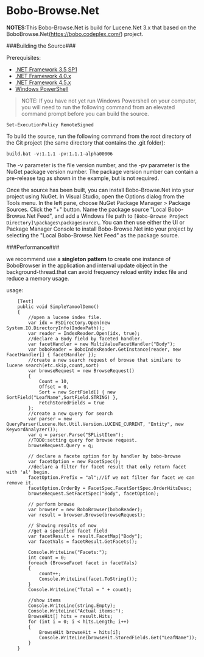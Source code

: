 Bobo-Browse.Net
===============

__NOTES__:This Bobo-Browse.Net is build for Lucene.Net 3.x that based on the BoboBrowse.Net(https://bobo.codeplex.com/) project.

###Building the Source###

Prerequisites:

- [.NET Framework 3.5 SP1](http://www.microsoft.com/en-us/download/details.aspx?id=25150)
- [.NET Framework 4.0.x](http://www.microsoft.com/en-us/download/details.aspx?id=17851)
- [.NET Framework 4.5.x](http://www.microsoft.com/en-us/download/details.aspx?id=42643)
- [Windows PowerShell](http://technet.microsoft.com/en-us/library/hh847837.aspx)

> NOTE: If you have not yet run Windows Powershell on your computer, you will need to run the following command from an elevated command prompt before you can build the source.

```
Set-ExecutionPolicy RemoteSigned
```

To build the source, run the following command from the root directory of the Git project (the same directory that contains the .git folder):

```
build.bat -v:1.1.1 -pv:1.1.1-alpha00006
```

The -v parameter is the file version number, and the -pv parameter is the NuGet package version number. The package version number can contain a pre-release tag as shown in the example, but is not required.

Once the source has been built, you can install Bobo-Browse.Net into your project using NuGet. In Visual Studio, open the Options dialog from the Tools menu. In the left pane, choose NuGet Package Manager > Package Sources. Click the "+" button. Name the package source "Local Bobo-Browse.Net Feed", and add a Windows file path to `[Bobo-Browse Project Directory]\packages\packagesource\`. You can then use either the UI or Package Manager Console to install Bobo-Browse.Net into your project by selecting the "Local Bobo-Browse.Net Feed" as the package source.

###Performance###

we recommend use a  **singleton pattern** to create one instance of BoboBrowser in the application and interval update  object in the background-thread.that can avoid frequency reload entity index file and reduce a memory usage.

usage:

        [Test]
        public void SimpleYamoolDemo()
        {
            //open a lucene index file.                 
            var idx = FSDirectory.Open(new System.IO.DirectoryInfo(IndexPath));
            var reader = IndexReader.Open(idx, true);
            //declare a Body field by faceted handler.
            var facetHandler = new MultiValueFacetHandler("Body");
            var boboReader = BoboIndexReader.GetInstance(reader, new FacetHandler[] { facetHandler });
            //create a new search request of browse that similare to lucene search(etc.skip,count,sort)
            var browseRequest = new BrowseRequest()
            {
                Count = 10,
                Offset = 0,
                Sort = new SortField[] { new SortField("LeafName",SortField.STRING) },
                FetchStoredFields = true
            };
            //create a new query for search
            var parser = new QueryParser(Lucene.Net.Util.Version.LUCENE_CURRENT, "Entity", new KeywordAnalyzer());
            var q = parser.Parse("SPListItem");
            //TODO:setting query for browse request.
            browseRequest.Query = q;

            // declare a facete option for by handler by bobo-browse
            var facetOption = new FacetSpec();
            //declare a filter for facet result that only return facet with 'al' begin.            
            facetOption.Prefix = "al";//if we not filter for facet we can remove it.
            facetOption.OrderBy = FacetSpec.FacetSortSpec.OrderHitsDesc;            
            browseRequest.SetFacetSpec("Body", facetOption);

            // perform browse
            var browser = new BoboBrowser(boboReader);
            var result = browser.Browse(browseRequest);

            // Showing results of now          
            //get a specified facet field
            var facetResult = result.FacetMap["Body"];
            var facetVals = facetResult.GetFacets();

            Console.WriteLine("Facets:");
            int count = 0;
            foreach (BrowseFacet facet in facetVals)
            {
                count++;
                Console.WriteLine(facet.ToString());
            }
            Console.WriteLine("Total = " + count);

            //show items
            Console.WriteLine(string.Empty);
            Console.WriteLine("Actual items:");
            BrowseHit[] hits = result.Hits;
            for (int i = 0; i < hits.Length; i++)
            {
                BrowseHit browseHit = hits[i];
                Console.WriteLine(browseHit.StoredFields.Get("LeafName"));
            }
        }    
